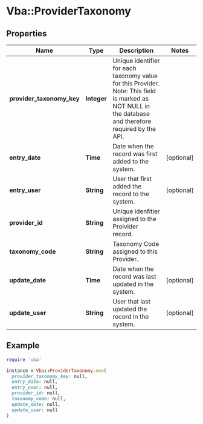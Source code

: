 # Vba::ProviderTaxonomy

## Properties

| Name | Type | Description | Notes |
| ---- | ---- | ----------- | ----- |
| **provider_taxonomy_key** | **Integer** | Unique identifier for each taxonomy value for this Provider. Note: This field is marked as NOT NULL in the database and therefore required by the API. |  |
| **entry_date** | **Time** | Date when the record was first added to the system. | [optional] |
| **entry_user** | **String** | User that first added the record to the system. | [optional] |
| **provider_id** | **String** | Unique idenfitier assigned to the Proivider record. |  |
| **taxonomy_code** | **String** | Taxonomy Code assigned to this Provider. |  |
| **update_date** | **Time** | Date when the record was last updated in the system. | [optional] |
| **update_user** | **String** | User that last updated the record in the system. | [optional] |

## Example

```ruby
require 'vba'

instance = Vba::ProviderTaxonomy.new(
  provider_taxonomy_key: null,
  entry_date: null,
  entry_user: null,
  provider_id: null,
  taxonomy_code: null,
  update_date: null,
  update_user: null
)
```

